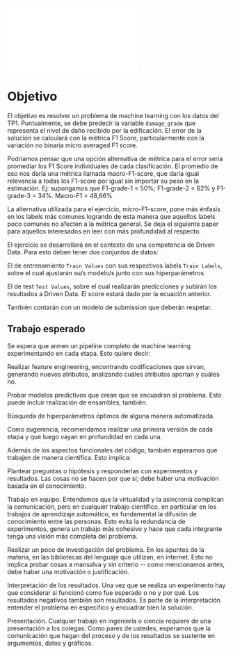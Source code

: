 ![INFORME COMPLETO](Informe.pdf)

# Objetivo

El objetivo  es resolver un problema de machine learning con los datos del TP1. Puntualmente, se debe predecir la variable `damage_grade` que representa el nivel de daño recibido por la edificación. El error de la solución se calculará con la métrica F1 Score, particularmente con la variación no binaria micro averaged F1 score.

Podríamos pensar que una opción alternativa de métrica para el error sería promediar los F1 Score individuales de cada clasificación. El promedio de eso nos daría una métrica llamada macro-F1-score, que daría igual relevancia a todas los F1-score por igual sin importar su peso en la estimación.
 Ej: supongamos que F1-grade-1 = 50%; F1-grade-2 = 62% y F1-grade-3 = 34%. Macro-F1 = 48,66% 

La alternativa utilizada para el ejercicio,  micro-F1-score,  pone más énfasis en los labels más comunes logrando de esta manera que aquellos labels poco comunes no afecten a la métrica general. Se deja el siguiente paper para aquellos interesados en leer con más profundidad al respecto.

El ejercicio se desarrollará en el contexto de una competencia de Driven Data. Para esto deben tener dos conjuntos de datos:

El de entrenamiento `Train Values` con sus respectivos labels `Train Labels`, sobre el cual ajustarán su/s modelo/s junto con sus hiperparámetros.

El de test `Test Values`, sobre el cual realizarán predicciones y subirán los resultados a Driven Data. El score estará dado por la ecuación anterior.

También contarán con un modelo de submission que deberán respetar.

## Trabajo esperado

Se espera que armen un pipeline completo de machine learning experimentando en cada etapa. Esto quiere decir:

Realizar feature engineering, encontrando codificaciones que sirvan, generando nuevos atributos, analizando cuáles atributos aportan y cuáles no.

Probar modelos predictivos que crean que se encuadran al problema. Esto puede incluir realización de ensambles, también.

Búsqueda de hiperparámetros óptimos de alguna manera automatizada.

Como sugerencia, recomendamos realizar una primera versión de cada etapa y que luego vayan en profundidad en cada una.

Además de los aspectos funcionales del código, también esperamos que trabajen de manera científica. Esto implica:

Plantear preguntas o hipótesis y responderlas con experimentos y resultados. Las cosas no se hacen por que sí; debe haber una motivación basada en el conocimiento.

Trabajo en equipo. Entendemos que la virtualidad y la asincronía complican la comunicación, pero en cualquier trabajo científico, en particular en los trabajos de aprendizaje automático, es fundamental la difusión de conocimiento entre las personas. Esto evita la redundancia de experimentos, genera un trabajo más cohesivo y hace que cada integrante tenga una visión más completa del problema.

Realizar un poco de investigación del problema. En los apuntes de la materia, en las bibliotecas del lenguaje que utilizan, en internet. Esto no implica probar cosas a mansalva y sin criterio -- como mencionamos antes, debe haber una motivación o justificación.

Interpretación de los resultados. Una vez que se realiza un experimento hay que considerar si funcionó como fue esperado o no y por qué. Los resultados negativos también son resultados. Es parte de la interpretación entender el problema en específico y encuadrar bien la solución.

Presentación. Cualquier trabajo en ingeniería o ciencia requiere de una presentación a los colegas. Como pares de ustedes, esperamos que la comunicación que hagan del proceso y de los resultados se sustente en argumentos, datos y gráficos.
